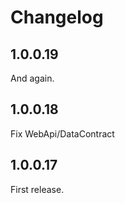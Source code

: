 # Changelog

## 1.0.0.19
And again.

## 1.0.0.18
Fix WebApi/DataContract

## 1.0.0.17
First release.

